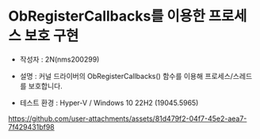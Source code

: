 # ObRegisterCallbacks를 이용한 프로세스 보호 구현

* 작성자 : 2N(nms200299)

* 설명 : 커널 드라이버의 ObRegisterCallbacks() 함수를 이용해 프로세스/스레드를 보호합니다.

* 테스트 환경 : Hyper-V / Windows 10 22H2 (19045.5965)

https://github.com/user-attachments/assets/81d479f2-04f7-45e2-aea7-7f429431bf98
